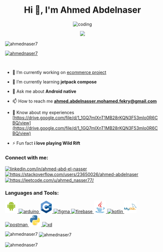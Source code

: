 <h1 align="center">Hi 👋, I'm Ahmed Abdelnaser</h1>
<p align="center">
<img align="center" alt="coding" width="170" src="https://steamuserimages-a.akamaihd.net/ugc/1631947648964785474/81CBA15178466DD47195A239232202E78987B714/?imw=637&imh=358&ima=fit&impolicy=Letterbox&imcolor=%23000000&letterbox=true">
</p>
<p align="center">
  <a href="https://github.com/Ratheshan03/readme-typing-svg"><img src="https://readme-typing-svg.herokuapp.com?lines=Computer+Science+Undergraduate;Android+Developer;DS%20|%20AI%20%20Enthusiast;Aspiring+Learner&center=true&width=500&height=50"></a>
</p>

<p align="left"> <img src="https://komarev.com/ghpvc/?username=ahmednaser7&label=Profile%20views&color=0e75b6&style=flat" alt="ahmednaser7" /> </p>

<p align="left"> <a href="https://github.com/ryo-ma/github-profile-trophy"><img src="https://github-profile-trophy.vercel.app/?username=ahmednaser7" alt="ahmednaser7" /></a> </p>

<p align="left"> <a href="https://twitter.com/" target="blank"><img src="https://img.shields.io/twitter/follow/?logo=twitter&style=for-the-badge" alt="" /></a> </p>

- 🔭 I’m currently working on [ecommerce project](https://github.com/ahmedNaser7/E-Commerce-Project)

- 🌱 I’m currently learning **jetpack compose**

- 💬 Ask me about **Android native**

- 📫 How to reach me **ahmed.abdelnasser.mohamed.fekry@gmail.com**

- 📄 Know about my experiences [https://drive.google.com/file/d/1_1GQ7mlXnT1MB28rKQN3F53mIo0R6CBQ/view](https://drive.google.com/file/d/1_1GQ7mlXnT1MB28rKQN3F53mIo0R6CBQ/view)

- ⚡ Fun fact **i love playing Wild Rift**

<h3 align="left">Connect with me:</h3>
<p align="left">
<a href="https://linkedin.com/in/linkedin.com/in/ahmed-abd-el-nasser" target="blank"><img align="center" src="https://raw.githubusercontent.com/rahuldkjain/github-profile-readme-generator/master/src/images/icons/Social/linked-in-alt.svg" alt="linkedin.com/in/ahmed-abd-el-nasser" height="30" width="40" /></a>
<a href="https://stackoverflow.com/users/https://stackoverflow.com/users/23650026/ahmed-abdelnaser" target="blank"><img align="center" src="https://raw.githubusercontent.com/rahuldkjain/github-profile-readme-generator/master/src/images/icons/Social/stack-overflow.svg" alt="https://stackoverflow.com/users/23650026/ahmed-abdelnaser" height="30" width="40" /></a>
<a href="https://www.leetcode.com/https://leetcode.com/u/ahmed_nasser77/" target="blank"><img align="center" src="https://raw.githubusercontent.com/rahuldkjain/github-profile-readme-generator/master/src/images/icons/Social/leet-code.svg" alt="https://leetcode.com/u/ahmed_nasser77/" height="30" width="40" /></a>
</p>

<h3 align="left">Languages and Tools:</h3>
<p align="left"> <a href="https://developer.android.com" target="_blank" rel="noreferrer"> <img src="https://raw.githubusercontent.com/devicons/devicon/master/icons/android/android-original-wordmark.svg" alt="android" width="40" height="40"/> </a> <a href="https://www.arduino.cc/" target="_blank" rel="noreferrer"> <img src="https://cdn.worldvectorlogo.com/logos/arduino-1.svg" alt="arduino" width="40" height="40"/> </a> <a href="https://www.w3schools.com/cpp/" target="_blank" rel="noreferrer"> <img src="https://raw.githubusercontent.com/devicons/devicon/master/icons/cplusplus/cplusplus-original.svg" alt="cplusplus" width="40" height="40"/> </a><a href="https://www.figma.com/" target="_blank" rel="noreferrer"> <img src="https://www.vectorlogo.zone/logos/figma/figma-icon.svg" alt="figma" width="40" height="40"/> </a> <a href="https://firebase.google.com/" target="_blank" rel="noreferrer"> <img src="https://www.vectorlogo.zone/logos/firebase/firebase-icon.svg" alt="firebase" width="40" height="40"/> </a> <a href="https://www.java.com" target="_blank" rel="noreferrer"> <img src="https://raw.githubusercontent.com/devicons/devicon/master/icons/java/java-original.svg" alt="java" width="40" height="40"/> </a> <a href="https://kotlinlang.org" target="_blank" rel="noreferrer"> <img src="https://www.vectorlogo.zone/logos/kotlinlang/kotlinlang-icon.svg" alt="kotlin" width="40" height="40"/> </a> <a href="https://www.mysql.com/" target="_blank" rel="noreferrer"> <img src="https://raw.githubusercontent.com/devicons/devicon/master/icons/mysql/mysql-original-wordmark.svg" alt="mysql" width="40" height="40"/> </a> <a href="https://postman.com" target="_blank" rel="noreferrer"> <img src="https://www.vectorlogo.zone/logos/getpostman/getpostman-icon.svg" alt="postman" width="40" height="40"/> </a> <a href="https://www.python.org" target="_blank" rel="noreferrer"> <img src="https://raw.githubusercontent.com/devicons/devicon/master/icons/python/python-original.svg" alt="python" width="40" height="40"/> </a> <a href="https://www.adobe.com/products/xd.html" target="_blank" rel="noreferrer"> <img src="https://www.logo.wine/a/logo/Adobe_XD/Adobe_XD-Logo.wine.svg" alt="xd" width="40" height="40"/> </a> </p>

<p><img align="left" src="https://github-readme-stats.vercel.app/api/top-langs?username=ahmednaser7&show_icons=true&locale=en&layout=compact" alt="ahmednaser7" /></p>

<p>&nbsp;<img align="center" src="https://github-readme-stats.vercel.app/api?username=ahmednaser7&show_icons=true&locale=en" alt="ahmednaser7" /></p>

<p><img align="center" src="https://github-readme-streak-stats.herokuapp.com/?user=ahmednaser7&" alt="ahmednaser7" /></p>
